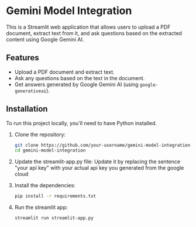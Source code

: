 # Gemini Model Integration

This is a Streamlit web application that allows users to upload a PDF document, extract text from it, and ask questions based on the extracted content using Google Gemini AI.

## Features

- Upload a PDF document and extract text.
- Ask any questions based on the text in the document.
- Get answers generated by Google Gemini AI (using `google-generativeai`).

## Installation

To run this project locally, you'll need to have Python installed. 

1. Clone the repository:

   ```bash
   git clone https://github.com/your-username/gemini-model-integration.git
   cd gemini-model-integration

2. Update the streamlit-app.py file:
   Update it by replacing the sentence "your api key" with your actual api key you generated from the google cloud

3. Install the dependencies:
   ```bash
   pip install -r requirements.txt

4. Run the streamlit app:
   ```bash
   streamlit run streamlit-app.py
